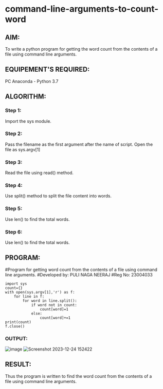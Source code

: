 # command-line-arguments-to-count-word
## AIM:
To write a python program for getting the word count from the contents of a file using command line arguments.
## EQUIPEMENT'S REQUIRED: 
PC
Anaconda - Python 3.7
## ALGORITHM: 
### Step 1:
Import the sys module.

### Step 2: 
 Pass the filename as the first argument after the name of script. Open the file as sys.argv[1]

### Step 3: 
Read the file using read() method.

### Step 4:  
Use split() method to split the file content into words.

### Step 5: 
Use len() to find the total words.

### Step 6: 
Use len() to find the total words.

## PROGRAM:
#Program for getting word count from the contents of a file using command line arguments.
#Developed by: PULI NAGA NEERAJ
#Reg No: 23004033
```
import sys
count={}
with open(sys.argv[1],'r') as f:
    for line in f:
        for word in line.split():
            if word not in count:
                count[word]=1
            else:
                count[word]+=1
print(count)
f.close()
```
### OUTPUT:
![image](https://github.com/PuliNagaNeeraj/command-line-arguments-to-count-word/assets/138849173/da3061da-197f-4519-9e58-a238f7dd17eb)
![Screenshot 2023-12-24 152422](https://github.com/PuliNagaNeeraj/command-line-arguments-to-count-word/assets/138849173/6b18d0d4-7c23-4cb8-a2e1-54b5c6cc354c)



## RESULT:
Thus the program is written to find the word count from the contents of a file using command line arguments.

